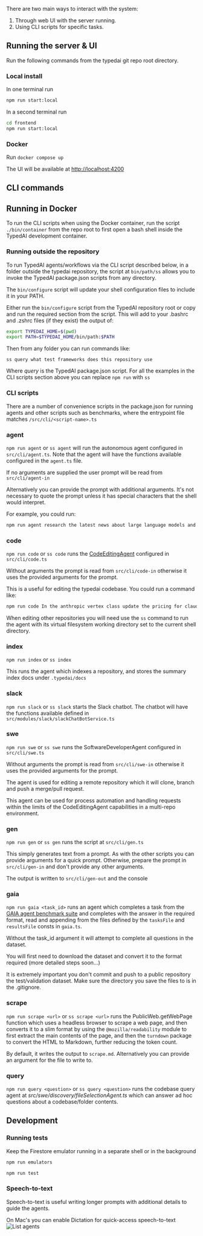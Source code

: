 There are two main ways to interact with the system:

1. Through web UI with the server running.
2. Using CLI scripts for specific tasks.

## Running the server & UI

Run the following commands from the typedai git repo root directory.

### Local install
In one terminal run
```bash
npm run start:local
```
In a second terminal run
```bash
cd frontend
npm run start:local
```

### Docker

Run `docker compose up`

The UI will be available at [http://localhost:4200](http://localhost:4200)

## CLI commands

## Running in Docker

To run the CLI scripts when using the Docker container, run the script `./bin/container` from the repo root to first open a bash shell inside the TypedAI development container.

### Running outside the repository

To run TypedAI agents/workflows via the CLI script described below, in a folder outside the typedai repository, the script at `bin/path/ss` allows you to invoke the TypedAI package.json scripts from any directory.

The `bin/configure` script will update your shell configuration files to include it in your PATH.

Either run the `bin/configure` script from the TypedAI repository root or copy and run the required section from the script. This will add to your .bashrc and .zshrc files (if they exist) the output of:

```bash
export TYPEDAI_HOME=$(pwd)
export PATH=$TYPEDAI_HOME/bin/path:$PATH
```

Then from any folder you can run commands like:

`ss query what test frameworks does this repository use`

Where *query* is the TypedAI package.json script. For all the examples in the CLI scripts section above you can replace `npm run` with `ss`


### CLI scripts

There are a number of convenience scripts in the package.json for running agents and other scripts such as benchmarks, where the entrypoint file matches `/src/cli/<script-name>.ts`

### agent

`npm run agent` or `ss agent` will run the autonomous agent configured in `src/cli/agent.ts`. Note that the agent will have the functions available configured in the `agent.ts` file.

If no arguments are supplied the user prompt will be read from `src/cli/agent-in`

Alternatively you can provide the prompt with additional arguments. It's not necessary to quote the prompt unless it has special characters that the shell would interpret.

For example, you could run:
```bash
npm run agent research the latest news about large language models and write a report to the file ai-news.md
```

### code

`npm run code` or `ss code` runs the [CodeEditingAgent](/software-engineer/) configured in `src/cli/code.ts`

Without arguments the prompt is read from `src/cli/code-in` otherwise it uses the provided arguments for the prompt.

This is a useful for editing the typedai codebase. You could run a command like:

```bash
npm run code In the anthropic vertex class update the pricing for claude 3.5 sonnet to be 3 dollars per million input tokens and 15 dollars per million output tokens
```

When editing other repositories you will need use the `ss` command to run the agent with its virtual filesystem working 
directory set to the current shell directory.

### index

`npm run index` or `ss index`

This runs the agent which indexes a repository, and stores the summary index docs under `.typedai/docs`

### slack

`npm run slack` or `ss slack` starts the Slack chatbot. The chatbot will have the functions available defined in `src/modules/slack/slackChatBotService.ts`

### swe

`npm run swe` or `ss swe` runs the SoftwareDeveloperAgent configured in `src/cli/swe.ts`

Without arguments the prompt is read from `src/cli/swe-in` otherwise it uses the provided arguments for the prompt.

The agent is used for editing a remote repository which it will clone, branch and push a merge/pull request.

This agent can be used for process automation and handling requests within the limits of the CodeEditingAgent capabilities in a multi-repo environment.

### gen

`npm run gen` or `ss gen` runs the script at `src/cli/gen.ts`

This simply generates text from a prompt. As with the other scripts you can provide arguments for a quick prompt. 
Otherwise, prepare the prompt in `src/cli/gen-in` and don't provide any other arguments.

The output is written to `src/cli/gen-out` and the console

### gaia

`npm run gaia <task_id>` runs an agent which completes a task from the [GAIA agent benchmark suite](https://huggingface.co/datasets/gaia-benchmark/GAIA) and
completes with the answer in the required format, read and appending from the files defined by the `tasksFile` and `resultsFile` consts in `gaia.ts`.

Without the task_id argument it will attempt to complete all questions in the dataset.

You will first need to download the dataset and convert it to the format required (more detailed steps soon...)

It is extremely important you don't commit and push to a public repository the test/validation dataset.
Make sure the directory you save the files to is in the .gitignore.

### scrape

`npm run scrape <url>` or `ss scrape <url>` runs the PublicWeb.getWebPage function which uses a headless browser to scrape a web page, and then converts
it to a slim format by using the `@mozilla/readability` module to first extract the main contents of the page, and then the `turndown`
package to convert the HTML to Markdown, further reducing the token count.

By default, it writes the output to `scrape.md`. Alternatively you can provide an argument for the file to write to.

### query

`npm run query <question>` or `ss query <question>` runs the codebase query agent at *src/swe/discovery/fileSelectionAgent.ts* which can answer ad hoc
questions about a codebase/folder contents.

## Development

### Running tests

Keep the Firestore emulator running in a separate shell or in the background
```bash
npm run emulators
```
```bash
npm run test
```


### Speech-to-text

Speech-to-text is useful writing longer prompts with additional details to guide the agents.

On Mac's you can enable Dictation for quick-access speech-to-text
![List agents](https://public.trafficguard.ai/nous/dictation.png)

